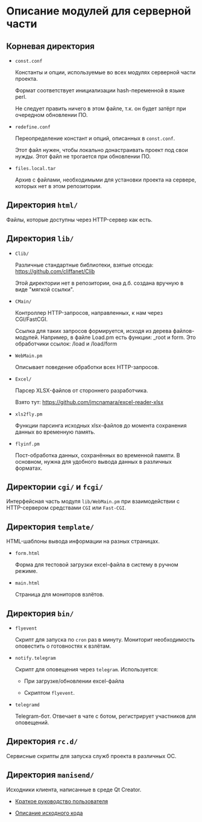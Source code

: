 # Описание модулей для серверной части

## Корневая директория

* `const.conf`

    Константы и опции, используемые во всех модулях серверной части проекта.
    
    Формат соответствует инициализации hash-переменной в языке perl.
    
    Не следует править ничего в этом файле, т.к. он будет затёрт при очередном обновлении ПО.

* `redefine.conf`

    Переопределение констант и опций, описанных в `const.conf`.
    
    Этот файл нужен, чтобы локально донастраивать проект под свои нужды. Этот файл не трогается при обновлении ПО.

* `files.local.tar`

    Архив с файлами, необходимыми для установки проекта на сервере, которых нет в этом репозитории.

## Директория `html/`

Файлы, которые доступны через HTTP-сервер как есть.

## Директория `lib/`

* `Clib/`

    Различные стандартные библиотеки, взятые отсюда:
    https://github.com/cliffanet/Clib
    
    Этой директории нет в репозитории, она д.б. создана вручную в виде "мягкой ссылки".

* `CMain/`

    Контроллер HTTP-запросов, направленных, к нам через CGI/FastCGI.
    
    Ссылка для таких запросов формируется, исходя из дерева файлов-модулей.
    Например, в файле Load.pm есть функции: _root и form.
    Это обработчики ссылок: /load и /load/form

* `WebMain.pm`

    Описывает поведение обработки всех HTTP-запросов.

* `Excel/`

    Парсер XLSX-файлов от стороннего разработчика.
    
    Взято тут: https://github.com/jmcnamara/excel-reader-xlsx

* `xls2fly.pm`

    Функции парсинга исходных xlsx-файлов до момента сохранения данных во временную память.

* `flyinf.pm`

    Пост-обработка данных, сохранённых во временной памяти. В основном, нужна для удобного вывода
    данных в различных форматах.

## Директории `cgi/` и `fcgi/`

Интерфейсная часть модуля `lib/WebMain.pm` при взаимодействии с HTTP-сервером средствами `CGI` или `Fast-CGI`.

## Директория `template/`

HTML-шаблоны вывода информации на разных страницах.

* `form.html`

    Форма для тестовой загрузки excel-файла в систему в ручном режиме.

* `main.html`

    Страница для мониторов взлётов.

## Директория `bin/`

* `flyevent`

    Скрипт для запуска по `cron` раз в минуту. Мониторит необходимость оповестить о готовностях к взлётам.

* `notify.telegram`

    Скрипт для оповещения через `telegram`. Используется:
    
    * При загрузке/обновлении excel-файла
    
    * Скриптом `flyevent`.

* `telegramd`

    Telegram-бот. Отвечает в чате с ботом, регистрирует участников для оповещений.

## Директория `rc.d/`

Сервисные скрипты для запуска служб проекта в различных ОС.

## Директория `manisend/`

Исходники клиента, написанные в среде Qt Creator.

* [Краткое руководство пользователя](clientman.md)

* [Описание исходного кода](srcclient.md)
